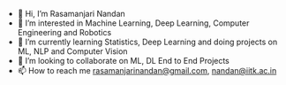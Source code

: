 - 👋 Hi, I’m Rasamanjari Nandan
- 👀 I’m interested in Machine Learning, Deep Learning, Computer Engineering and Robotics
- 🌱 I’m currently learning Statistics, Deep Learning and doing projects on ML, NLP and Computer Vision
- 💞️ I’m looking to collaborate on ML, DL End to End Projects
- 📫 How to reach me rasamanjarinandan@gmail.com, nandan@iitk.ac.in

<!---
rnandan-97/rnandan-97 is a ✨ special ✨ repository because its `README.md` (this file) appears on your GitHub profile.
You can click the Preview link to take a look at your changes.
--->
